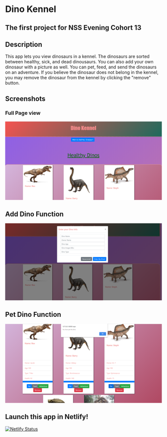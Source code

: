 # Dino Kennel

## The first project for NSS Evening Cohort 13

## Description
This app lets you view dinosaurs in a kennel. The dinosaurs are sorted between healthy, sick, and dead dinousaurs. You can also add your own dinosaur with a picture as well. You can pet, feed, and send the dinosaurs on an adventure. If you believe the dinosaur does not belong in the kennel, you may remove the dinosaur from the kennel by clicking the "remove" button.

## Screenshots
### Full Page view
![](https://github.com/DeannaMix/Dino-Kennel/blob/master/screenshots/image%201.png?raw=true)

## Add Dino Function
![](https://github.com/DeannaMix/Dino-Kennel/blob/master/screenshots/image%202.png?raw=true)

## Pet Dino Function
![](https://github.com/DeannaMix/Dino-Kennel/blob/master/screenshots/Image%203.png?raw=true)



## Launch this app in Netlify!

[![Netlify Status](https://api.netlify.com/api/v1/badges/762fb81f-9e69-4aed-b5d6-8fb61a23bf20/deploy-status)](https://app.netlify.com/sites/dino-kennel-deanna/deploys)
